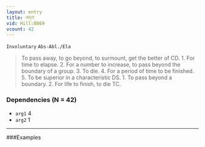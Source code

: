 ```yaml
---
layout: entry
title: འདའ་
vid: Hill:0869
vcount: 42
---
```

`Involuntary` `Abs-Abl./Ela`
> To pass away, to go beyond, to surmount, get the better of CD\.
 1\.
 For time to elapse\.
 2\.
 For a number to increase, to pass beyond the boundary of a group\.
 3\.
 To die\.
 4\.
 For a period of time to be finished\.
 5\.
 To be superior in a characteristic DS\.
 1\.
 To pass beyond a boundary\.
 2\.
 For life to finish, to die TC\.

### Dependencies (N = 42)
* `arg1` 4
* `arg2` 1

---

###Examples



